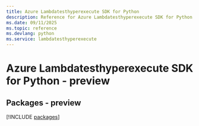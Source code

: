 ```yaml
---
title: Azure Lambdatesthyperexecute SDK for Python
description: Reference for Azure Lambdatesthyperexecute SDK for Python
ms.date: 09/11/2025
ms.topic: reference
ms.devlang: python
ms.service: lambdatesthyperexecute
---
```

# Azure Lambdatesthyperexecute SDK for Python - preview
## Packages - preview
[!INCLUDE [packages](lambdatesthyperexecute-index.md)]